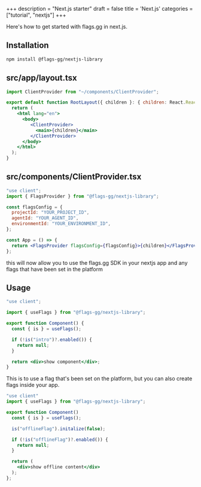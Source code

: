 +++
description = "Next.js starter"
draft = false
title = 'Next.js'
categories = ["tutorial", "nextjs"]
+++

Here's how to get started with flags.gg in next.js.

## Installation

```bash npm2yarn
npm install @flags-gg/nextjs-library
```

## src/app/layout.tsx

```jsx
import ClientProvider from "~/components/ClientProvider";

export default function RootLayout({ children }: { children: React.ReactNode }) {
  return (
    <html lang="en">
      <body>
         <ClientProvider>
           <main>{children}</main>
         </ClientProvider>
      </body>
    </html>
  );
}
```

## src/components/ClientProvider.tsx

```jsx
"use client";
import { FlagsProvider } from "@flags-gg/nextjs-library";

const flagsConfig = {
  projectId: "YOUR_PROJECT_ID",
  agentId: "YOUR_AGENT_ID",
  environmentId: "YOUR_ENVIRONMENT_ID",
};

const App = () => {
  return <FlagsProvider flagsConfig={flagsConfig}>{children}</FlagsProvider>;
};
```

this will now allow you to use the flags.gg SDK in your nextjs app and any flags that have been set in the platform

## Usage

```jsx
"use client";

import { useFlags } from "@flags-gg/nextjs-library";

export function Component() {
  const { is } = useFlags();

  if (!is("intro")?.enabled()) {
    return null;
  }

  return <div>show component</div>;
}
```

This is to use a flag that's been set on the platform, but you can also create flags inside your app.

```jsx
"use client"
import { useFlags } from "@flags-gg/nextjs-library";

export function Component()
  const { is } = useFlags();

  is("offlineFlag").initalize(false);

  if (!is("offlineFlag")?.enabled()) {
    return null;
  }

  return (
    <div>show offline content</div>
  );
};
```
